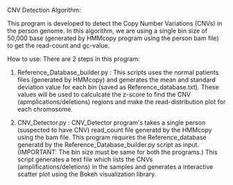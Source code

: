 CNV Detection Algorithm:

This program is developed to detect the Copy Number Variations (CNVs) in the person genome.
In this algorithm, we are using  a single bin size of 50,000 base (generated by HMMcopy program using the person bam file) to get the read-count and gc-value.


How to use: There are 2 steps in this program:

1. Reference_Database_builder.py : This scripts uses the normal patients files (generated by HMMcopy) and generates the mean and standard deviation value for each bin (saved as Reference_database.txt). These values will be used to calculcate the z-score to find the CNV (apmplications/deletions) regions and make the read-distribution plot for each chromosome.

2. CNV_Detector.py : CNV_Detector program's takes a single person (suspected to have CNV) read_count file generatd by the HMMcopy using the bam file. This program requires the Reference_database generatd by the Reference_Database_builder.py script as input.
(IMPORTANT: The bin size must be same for both the programs.)
	This script generates a text file which lists the CNVs (amplifications/deletions) in the samples and generates a interactive scatter plot using the Bokeh visualization library.